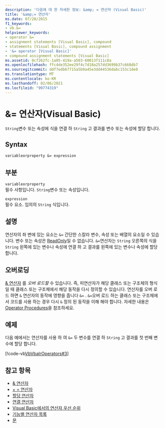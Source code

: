 ```yaml
---
description: '다음에 대 한 자세한 정보: &amp; = 연산자 (Visual Basic)'
title: '&amp;= 연산자'
ms.date: 07/20/2015
f1_keywords:
- vb.&=
helpviewer_keywords:
- operator &=
- assignment statements [Visual Basic], compound
- statements [Visual Basic], compound assignment
- '&= operator [Visual Basic]'
- compound assignment statements [Visual Basic]
ms.assetid: 0cf262fc-1a05-419a-a503-60013f111c8a
ms.openlocfilehash: ffc4de352ee29f4c7d18a257dd3699b37c668db7
ms.sourcegitcommit: ddf7edb67715a5b9a45e3dd44536dabc153c1de0
ms.translationtype: MT
ms.contentlocale: ko-KR
ms.lasthandoff: 02/06/2021
ms.locfileid: "99774319"
---
```

# <a name="amp-operator-visual-basic"></a>&amp;= 연산자(Visual Basic)

`String`변수 또는 속성에 식을 연결 하 `String` 고 결과를 변수 또는 속성에 할당 합니다.  
  
## <a name="syntax"></a>Syntax  
  
```vb  
variableorproperty &= expression  
```  
  
## <a name="parts"></a>부분  

 `variableorproperty`  
 필수 사항입니다. `String`변수 또는 속성입니다.  
  
 `expression`  
 필수 요소. 임의의 `String` 식입니다.  
  
## <a name="remarks"></a>설명  

 연산자의 좌 변에 있는 요소는 `&=` 간단한 스칼라 변수, 속성 또는 배열의 요소일 수 있습니다. 변수 또는 속성은 [ReadOnly](../modifiers/readonly.md)일 수 없습니다. `&=`연산자는 `String` 오른쪽의 식을 `String` 왼쪽에 있는 변수나 속성에 연결 하 고 결과를 왼쪽에 있는 변수나 속성에 할당 합니다.  
  
## <a name="overloading"></a>오버로딩  

 [& 연산자](concatenation-operator.md) 를 *오버 로드할* 수 있습니다. 즉, 피연산자가 해당 클래스 또는 구조체의 형식일 때 클래스 또는 구조체에서 해당 동작을 다시 정의할 수 있습니다. 연산자를 오버 로드 하면 `&` 연산자의 동작에 영향을 줍니다 `&=` . `&=`오버 로드 하는 클래스 또는 구조체에서 코드를 사용 하는 경우 다시 `&` 정의 된 동작을 이해 해야 합니다. 자세한 내용은 [Operator Procedures](../../programming-guide/language-features/procedures/operator-procedures.md)을 참조하세요.  
  
## <a name="example"></a>예제  

 다음 예에서는 연산자를 사용 하 여 `&=` 두 변수를 연결 하 `String` 고 결과를 첫 번째 변수에 할당 합니다.  
  
 [!code-vb[VbVbalrOperators#3](~/samples/snippets/visualbasic/VS_Snippets_VBCSharp/VbVbalrOperators/VB/Class1.vb#3)]  
  
## <a name="see-also"></a>참고 항목

- [& 연산자](concatenation-operator.md)
- [+ = 연산자](addition-assignment-operator.md)
- [할당 연산자](assignment-operators.md)
- [연결 연산자](concatenation-operators.md)
- [Visual Basic에서의 연산자 우선 순위](operator-precedence.md)
- [기능별 연산자 목록](operators-listed-by-functionality.md)
- [문](../../programming-guide/language-features/statements.md)
